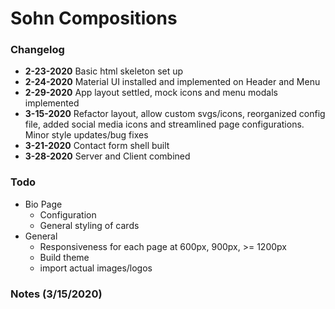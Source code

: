 # Sohn Compositions 

### Changelog
- **2-23-2020** Basic html skeleton set up
- **2-24-2020** Material UI installed and implemented on Header and Menu
- **2-29-2020** App layout settled, mock icons and menu modals implemented
- **3-15-2020** Refactor layout, allow custom svgs/icons, reorganized config file, added social media icons and streamlined page configurations. Minor style updates/bug fixes
- **3-21-2020** Contact form shell built
- **3-28-2020** Server and Client combined

### Todo
- Bio Page
  - Configuration
  - General styling of cards
- General
  - Responsiveness for each page at 600px, 900px, >= 1200px
  - Build theme
  - import actual images/logos

### Notes (3/15/2020)